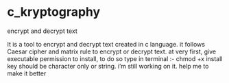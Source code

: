 # c_kryptography
encrypt and decrypt text


It is a tool to encrypt and decrypt text created in c language. it follows Caesar cipher and matrix rule to encrypt or decrypt text. at very first, give executable permission to
install, to do so type in terminal :- chmod +x install key should be character only or string. i’m still working on it. help me to make it better
